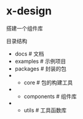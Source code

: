 # x-design

搭建一个组件库

目录结构
- docs # 文档
- examples # 示例项目
- packages # 封装的包
- - core # 包的构建工具
- - components # 组件库
- - utils # 工具函数库